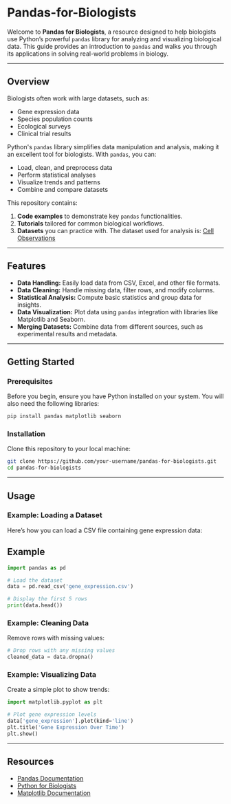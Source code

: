 # Pandas-for-Biologists

Welcome to **Pandas for Biologists**, a resource designed to help biologists use Python’s powerful `pandas` library for analyzing and visualizing biological data. This guide provides an introduction to `pandas` and walks you through its applications in solving real-world problems in biology.

---

## Overview
Biologists often work with large datasets, such as:
- Gene expression data
- Species population counts
- Ecological surveys
- Clinical trial results

Python's `pandas` library simplifies data manipulation and analysis, making it an excellent tool for biologists. With `pandas`, you can:
- Load, clean, and preprocess data
- Perform statistical analyses
- Visualize trends and patterns
- Combine and compare datasets

This repository contains:
1. **Code examples** to demonstrate key `pandas` functionalities.
2. **Tutorials** tailored for common biological workflows.
3. **Datasets** you can practice with. The dataset used for analysis is: [Cell Observations](https://github.com/user-attachments/files/18421691/Cell_Observations.csv)


---

## Features
- **Data Handling:** Easily load data from CSV, Excel, and other file formats.
- **Data Cleaning:** Handle missing data, filter rows, and modify columns.
- **Statistical Analysis:** Compute basic statistics and group data for insights.
- **Data Visualization:** Plot data using `pandas` integration with libraries like Matplotlib and Seaborn.
- **Merging Datasets:** Combine data from different sources, such as experimental results and metadata.

---

## Getting Started

### Prerequisites
Before you begin, ensure you have Python installed on your system. You will also need the following libraries:

```bash
pip install pandas matplotlib seaborn
```

### Installation
Clone this repository to your local machine:

```bash
git clone https://github.com/your-username/pandas-for-biologists.git
cd pandas-for-biologists
```

---

## Usage

### Example: Loading a Dataset

Here’s how you can load a CSV file containing gene expression data:

## Example 

```python
import pandas as pd

# Load the dataset
data = pd.read_csv('gene_expression.csv')

# Display the first 5 rows
print(data.head())
```

### Example: Cleaning Data

Remove rows with missing values:

```python
# Drop rows with any missing values
cleaned_data = data.dropna()
```

### Example: Visualizing Data

Create a simple plot to show trends:

```python
import matplotlib.pyplot as plt

# Plot gene expression levels
data['gene_expression'].plot(kind='line')
plt.title('Gene Expression Over Time')
plt.show()
```

---

## Resources
- [Pandas Documentation](https://pandas.pydata.org/docs/)
- [Python for Biologists](https://pythonforbiologists.com/)
- [Matplotlib Documentation](https://matplotlib.org/stable/contents.html)


